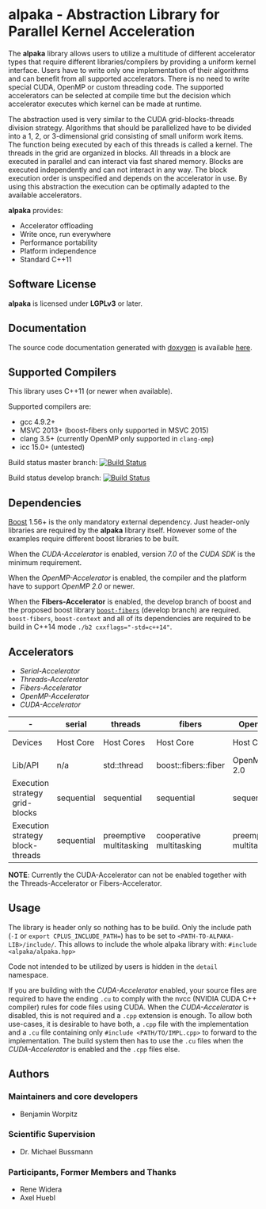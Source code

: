 **alpaka** - Abstraction Library for Parallel Kernel Acceleration
=================================================================

The **alpaka** library allows users to utilize a multitude of different accelerator types that require different libraries/compilers by providing a uniform kernel interface.
Users have to write only one implementation of their algorithms and can benefit from all supported accelerators.
There is no need to write special CUDA, OpenMP or custom threading code.
The supported accelerators can be selected at compile time but the decision which accelerator executes which kernel can be made at runtime.

The abstraction used is very similar to the CUDA grid-blocks-threads division strategy.
Algorithms that should be parallelized have to be divided into a 1, 2, or 3-dimensional grid consisting of small uniform work items.
The function being executed by each of this threads is called a kernel. 
The threads in the grid are organized in blocks.
All threads in a block are executed in parallel and can interact via fast shared memory.
Blocks are executed independently and can not interact in any way.
The block execution order is unspecified and depends on the accelerator in use.
By using this abstraction the execution can be optimally adapted to the available accelerators.

**alpaka** provides:
 - Accelerator offloading
 - Write once, run everywhere
 - Performance portability
 - Platform independence
 - Standard C++11
 
Software License
----------------

**alpaka** is licensed under **LGPLv3** or later.


Documentation
-------------

The source code documentation generated with [doxygen](http://www.doxygen.org) is available [here](http://computationalradiationphysics.github.io/alpaka/).


Supported Compilers
-------------------

This library uses C++11 (or newer when available).

Supported compilers are:
- gcc 4.9.2+
- MSVC 2013+ (boost-fibers only supported in MSVC 2015)
- clang 3.5+ (currently OpenMP only supported in `clang-omp`)
- icc 15.0+ (untested)

Build status master branch: [![Build Status](https://travis-ci.org/ComputationalRadiationPhysics/alpaka.svg?branch=master)](https://travis-ci.org/ComputationalRadiationPhysics/alpaka)

Build status develop branch: [![Build Status](https://travis-ci.org/ComputationalRadiationPhysics/alpaka.svg?branch=develop)](https://travis-ci.org/ComputationalRadiationPhysics/alpaka)


Dependencies
------------

[Boost](http://boost.org/) 1.56+ is the only mandatory external dependency.
Just header-only libraries are required by the **alpaka** library itself.
However some of the examples require different boost libraries to be built.

When the *CUDA-Accelerator* is enabled, version *7.0* of the *CUDA SDK* is the minimum requirement.

When the *OpenMP-Accelerator* is enabled, the compiler and the platform have to support *OpenMP 2.0* or newer.

When the **Fibers-Accelerator** is enabled, the develop branch of boost and the proposed boost library [`boost-fibers`](https://github.com/olk/boost-fiber) (develop branch) are required. `boost-fibers`, `boost-context` and all of its dependencies are required to be build in C++14 mode `./b2 cxxflags="-std=c++14"`.


Accelerators
------------
- *Serial-Accelerator*
- *Threads-Accelerator*
- *Fibers-Accelerator*
- *OpenMP-Accelerator*
- *CUDA-Accelerator*

|-|serial|threads|fibers|OpenMP|CUDA|
|---|---|---|---|---|---|
|Devices|Host Core|Host Cores|Host Core|Host Cores|NVIDIA GPUs|
|Lib/API|n/a| std::thread | boost::fibers::fiber |OpenMP 2.0|CUDA 7.0|
|Execution strategy grid-blocks|sequential|sequential|sequential|sequential|undefined|
|Execution strategy block-threads|sequential|preemptive multitasking|cooperative multitasking|preemptive multitasking|lock-step within warps|

**NOTE**: Currently the CUDA-Accelerator can not be enabled together with the Threads-Accelerator or Fibers-Accelerator.

Usage
-----

The library is header only so nothing has to be build.
Only the include path (`-I` or `export CPLUS_INCLUDE_PATH=`) has to be set to `<PATH-TO-ALPAKA-LIB>/include/`.
This allows to include the whole alpaka library with: `#include <alpaka/alpaka.hpp>`

Code not intended to be utilized by users is hidden in the `detail` namespace.

If you are building with the *CUDA-Accelerator* enabled, your source files are required to have the ending `.cu` to comply with the nvcc (NVIDIA CUDA C++ compiler) rules for code files using CUDA.
When the *CUDA-Accelerator* is disabled, this is not required and a `.cpp` extension is enough.
To allow both use-cases, it is desirable to have both, a `.cpp` file with the implementation and a `.cu` file containing only `#include <PATH/TO/IMPL.cpp>` to forward to the implementation.
The build system then has to use the `.cu` files when the *CUDA-Accelerator* is enabled and the `.cpp` files else.


Authors
-------

### Maintainers and core developers

- Benjamin Worpitz

### Scientific Supervision

- Dr. Michael Bussmann

### Participants, Former Members and Thanks

- Rene Widera
- Axel Huebl
